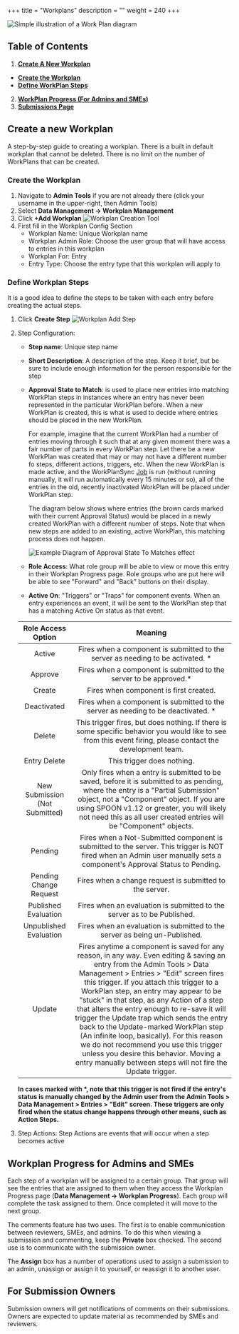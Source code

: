 +++
title = "Workplans"
description = ""
weight = 240
+++

![Simple illustration of a Work Plan diagram](/images/AppAdmin/Workplans/summarypic.png)

## Table of Contents

1. [**Create A New Workplan**](/applicationadmin/workplans/#create-a-new-workplan)
  * [**Create the Workplan**](/applicationadmin/workplans/#create-the-workplan)
  * [**Define WorkPlan Steps**](/applicationadmin/workplans/#define-workplan-steps)
2. [**WorkPlan Progress (For Admins and SMEs)**](/applicationadmin/workplans/#workplan-progress-for-admins-and-smes)
3. [**Submissions Page**](/applicationadmin/workplans/#for-submission-owners)

## Create a new Workplan

A step-by-step guide to creating a workplan. There is a built in default workplan that cannot be deleted. There is no limit on the number of WorkPlans
 that can be created.

### Create the Workplan

1. Navigate to __Admin Tools__ if you are not already there (click your username in the upper-right, then Admin Tools)
2. Select __Data Management &rarr; Workplan Management__
3. Click __+Add Workplan__ ![Workplan Creation Tool](/images/AppAdmin/AddWorkplan.JPG)
4. First fill in the Workplan Config Section
    * Workplan Name: Unique Workplan name
    * Workplan Admin Role: Choose the user group that will have access to entries in this workplan
    * Workplan For: Entry
    * Entry Type: Choose the entry type that this workplan will apply to

###  Define Workplan Steps

It is a good idea to define the steps to be taken with each entry before creating the actual steps.

1. Click __Create Step__ ![Workplan Add Step](/images/AppAdmin/WorkplanCreateStep.JPG)
1. Step Configuration:
    * **Step name**: Unique step name
    * **Short Description**: A description of the step. Keep it brief, but be sure to include enough information for the person responsible for the step
    * **Approval State to Match**: is used to place new entries into matching WorkPlan steps in instances where an entry has never been represented in
        the particular WorkPlan before. When a new WorkPlan is created, this is what is used to decide where entries should be placed in the new WorkPlan.

        For example, imagine that the current WorkPlan had a number of entries moving through it such that at any given moment there was a fair number
        of parts in every WorkPlan step. Let there be a new WorkPlan was created that may or may not have a different number fo steps, different actions,
        triggers, etc. When the new WorkPlan is made active, and the WorkPlanSync [Job](/applicationadmin/applicationmanagement/#jobs) is run (without running manually, it will run automatically every
        15 minutes or so), all of the entries in the old, recently inactivated WorkPlan will be placed under WorkPlan step.

        The diagram below shows where entries (the brown cards marked with their current Approval Status) would be placed in a newly created
        WorkPlan with a different number of steps. Note that when new steps are added to an existing, active WorkPlan, this matching process
        does not happen.

        ![Example Diagram of Approval State To Matches effect](/images/AppAdmin/Workplans/approvaltomatch.png)

    * **Role Access**: What role group will be able to view or move this entry in their Workplan Progress page. Role groups who are put here will be able to see "Forward" and "Back" buttons on their display.
    * **Active On**: "Triggers" or "Traps" for component events. When an entry experiences an event, it will be sent to the WorkPlan step that has a matching Active On status as that event.

    |      Role Access Option        |                                                                                                                                                                                                                                                     Meaning                                                                                                                                                                                                                                                     |
    |:------------------------------:|:---------------------------------------------------------------------------------------------------------------------------------------------------------------------------------------------------------------------------------------------------------------------------------------------------------------------------------------------------------------------------------------------------------------------------------------------------------------------------------------------------------------:|
    | Active                         | Fires when a component is submitted to the server as needing to  be activated. *                                                                                                                                                                                                                                                                                                                                                                                                                                |
    | Approve                        | Fires when a component is submitted to the server to be approved.*                                                                                                                                                                                                                                                                                                                                                                                                                                              |
    | Create                         | Fires when component is first created.                                                                                                                                                                                                                                                                                                                                                                                                                                                                          |
    | Deactivated                    | Fires when a component is submitted to the server as needing to be  deactivated. *                                                                                                                                                                                                                                                                                                                                                                                                                              |
    | Delete                         | This trigger fires, but does nothing. If there is some specific behavior  you would like to see from this event firing, please contact the  development team.                                                                                                                                                                                                                                                                                                                                                   |
    | Entry Delete                   | This trigger does nothing.                                                                                                                                                                                                                                                                                                                                                                                                                                                                                      |
    | New Submission (Not Submitted) | Only fires when a entry is submitted to be saved, before it is submitted to as pending, where the entry is a "Partial Submission" object, not a "Component"  object. If you are using SPOON v1.12 or greater, you will likely not need this as all user created entries will be "Component" objects.                                                                                                                                                                                                                    |
    | Pending                        | Fires when a Not-Submitted component is submitted to the server. This trigger is NOT fired when an Admin user manually sets a component's Approval Status to Pending.                                                                                                                                                                                                                                                                                                                                           |
    | Pending Change Request         | Fires when a change request is submitted to the server.                                                                                                                                                                                                                                                                                                                                                                                                                                                         |
    | Published Evaluation           | Fires when an evaluation is submitted to the server as to be Published.                                                                                                                                                                                                                                                                                                                                                                                                                                         |
    | Unpublished Evaluation         | Fires when an evaluation is submitted to the server as being un-Published.                                                                                                                                                                                                                                                                                                                                                                                                                                      |
    | Update                         | Fires anytime a component is saved for any reason, in any way. Even editing & saving an entry from the Admin Tools > Data Management > Entries > "Edit" screen fires this trigger. If you attach this trigger to a WorkPlan step, an entry may appear to be "stuck" in that step, as any Action of a step that alters the entry enough to re-save it will trigger the Update trap which sends the entry back to the Update-marked WorkPlan step (An infinite loop, basically). For this reason we do not recommend you use this trigger unless you desire this behavior. Moving a entry manually between steps will not fire the Update trigger.  |
    __In cases marked with *, note that this trigger is not fired if the entry's status is manually changed by the Admin user from the Admin Tools >
    Data Management > Entries > "Edit" screen. These triggers are only fired when the status change happens through other means, such as Action Steps.__

3. Step Actions: Step Actions are events that will occur when a step becomes active

## Workplan Progress for Admins and SMEs

Each step of a workplan will be assigned to a certain group. That group will see the entries that are assigned to them when they access the Workplan Progress page
(__Data Management &rarr; Workplan Progress__). Each group will complete the task assigned to them. Once completed it will move to the next group.

The comments feature has two uses. The first is to enable communication between reviewers, SMEs, and admins. To do this when viewing a submission and commenting, keep the __Private__ box checked.
 The second use is to communicate with the submission owner.

The __Assign__ box has a number of operations used to assign a submission to an admin, unassign or assign it to yourself, or reassign it to another user.

## For Submission Owners

Submission owners will get notifications of comments on their submissions. Owners are expected to update material as recommended by SMEs and reviewers.
